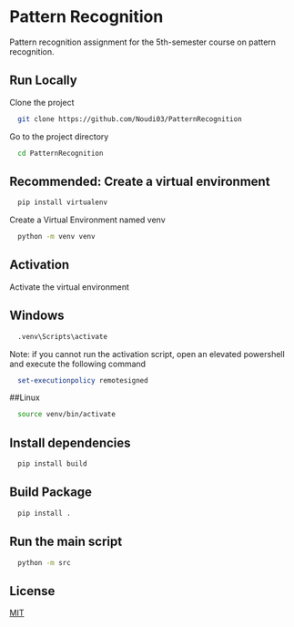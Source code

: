 # Pattern Recognition  
Pattern recognition assignment for the 5th-semester course on pattern recognition.
## Run Locally  

Clone the project  

~~~bash  
  git clone https://github.com/Noudi03/PatternRecognition
~~~

Go to the project directory  

~~~bash  
  cd PatternRecognition
~~~

## Recommended: Create a virtual environment  

~~~bash
  pip install virtualenv
~~~

Create a Virtual Environment named venv
~~~bash
  python -m venv venv
~~~

## Activation
Activate the virtual environment
## Windows
~~~bash
  .venv\Scripts\activate
~~~

Note: if you cannot run the activation script, open an elevated powershell and execute the following command
~~~ps1
  set-executionpolicy remotesigned
~~~
##Linux
~~~bash
  source venv/bin/activate
~~~

## Install dependencies  

~~~bash  
  pip install build
~~~
## Build Package

~~~bash  
  pip install .
~~~

## Run the main script
~~~bash
  python -m src
~~~


## License  

[MIT](LICENSE)
